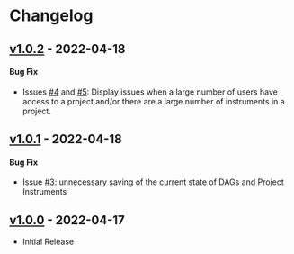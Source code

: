 # Changelog

## [v1.0.2](https://github.com/AndrewPoppe/UserRightsHistory/releases/tag/1.0.2) - 2022-04-18
#### **Bug Fix**
* Issues [#4](https://github.com/AndrewPoppe/UserRightsHistory/issues/4) and [#5](https://github.com/AndrewPoppe/UserRightsHistory/issues/5): Display issues when a large number of users have access to a project and/or there are a large number of instruments in a project.

## [v1.0.1](https://github.com/AndrewPoppe/UserRightsHistory/releases/tag/1.0.1) - 2022-04-18
#### **Bug Fix**
* Issue [#3](https://github.com/AndrewPoppe/UserRightsHistory/issues/3): unnecessary saving of the current state of DAGs and Project Instruments

## [v1.0.0](https://github.com/AndrewPoppe/UserRightsHistory/releases/tag/1.0.0) - 2022-04-17

* Initial Release
